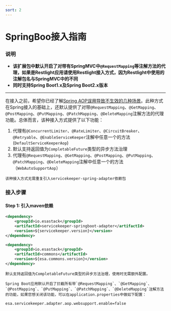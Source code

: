 ```yaml
---
sort: 2
---
```


# SpringBoo接入指南

### 说明
- **该扩展包中默认开启了对带有SpringMVC中`@RequestMapping`等注解方法的代理，如果是Restlight应用请使用Restlight接入方式，因为Restlight中使用的注解包名与SpringMVC中的不同**
- **同时支持Spring Boot1.x及Spring Boot2.x版本**
---
在接入之前，希望你已经了解[Spring AOP误用导致不生效的几种场景](../../tips/README.md)。此种方式在Spring接入的基础上，还默认提供了对带`@RequestMapping`、`@GetMapping`、`@PostMapping`、`@PutMapping`、`@PatchMapping`、`@DeleteMapping`注解方法的代理功能。总体而言，该种接入方式提供了以下功能：
1. 代理有`@ConcurrentLimiter`、`@RateLimiter`、`@CircuitBreaker`、`@Retryable`、`@EnableServiceKeeper`注解中任意一个的方法(`DefaultServiceKeeperAop`)
2. 默认支持返回值为`CompletableFuture`类型的异步方法治理
3. 代理有`@RequestMapping`、`@GetMapping`、`@PostMapping`、`@PutMapping`、`@PatchMapping`、`@DeleteMapping`注解中任意一个的方法（`WebAutoSupportAop`）
```note
该种接入方式无需重复引入servicekeeper-spring-adapter依赖包
```

### 接入步骤
#### Step 1: 引入maven依赖
```xml
<dependency>
    <groupId>io.esastack</groupId>
    <artifactId>servicekeeper-springboot-adapter</artifactId>
    <version>${servicekeeper.version}</version>
</dependency>

<dependency>
    <groupId>io.esastack</groupId>
    <artifactId>commons</artifactId>
    <version>${esa.commons.version}</version>
</dependency>
```

```note
默认支持返回值为CompletableFuture类型的异步方法治理，使用时无需额外配置。
```
```note
Spring Boot应用默认开启了拦截所有带`@RequestMapping`、`@GetMapping`、`@PostMapping`、`@PutMapping`、`@PatchMapping`、`@DeleteMapping`注解方法的功能，如果您想关闭该功能，可以在application.properties中做如下配置：
```

```properties
esa.servicekeeper.adapter.aop.websupport.enable=false
```
